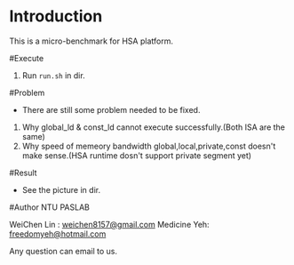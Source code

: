 # Introduction
This is a micro-benchmark for HSA platform.

#Execute
1. Run `run.sh` in dir.

#Problem
* There are still some problem needed to be fixed.
1. Why global_ld & const_ld cannot execute successfully.(Both ISA are the same)
2. Why speed of memeory bandwidth global,local,private,const doesn't make sense.(HSA runtime dosn't support private segment yet)

#Result
* See the picture in dir. 

#Author
NTU PASLAB

WeiChen Lin : weichen8157@gmail.com
Medicine Yeh: freedomyeh@hotmail.com

Any question can email to us.




